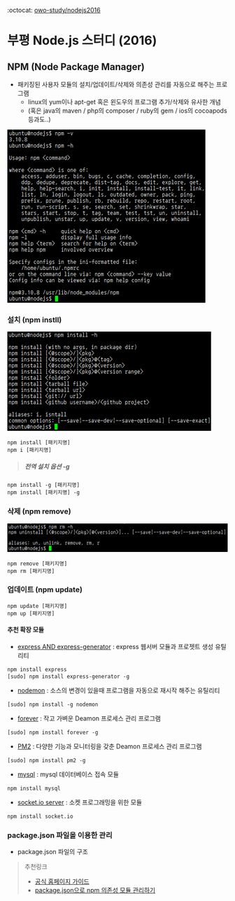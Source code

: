 :octocat: [owo-study/nodejs2016](https://github.com/owo-study/nodejs2016)
# 부평 Node.js 스터디 (2016)

## NPM (Node Package Manager)
- 패키징된 사용자 모듈의 설치/업데이트/삭제와 의존성 관리를 자동으로 해주는 프로그램
  - linux의 yum이나 apt-get 혹은 윈도우의 프로그램 추가/삭제와 유사한 개념
  - (혹은 java의 maven / php의 composer / ruby의 gem / ios의 cocoapods 등과도..)

![npm -h](./npm01.png)

### 설치 (npm instll)
![npm -h](./npm02.png)
```shell
npm install [패키지명]
npm i [패키지명]
```

> ##### 전역 설치 옵션 -g
```shell
npm install -g [패키지명]
npm install [패키지명] -g
```

### 삭제 (npm remove)
![npm -h](./npm03.png)
```shell
npm remove [패키지명]
npm rm [패키지명]
```

### 업데이트 (npm update)
```shell
npm update [패키지명]
npm up [패키지명]
```

#### 추천 확장 모듈
- [express AND express-generator](http://expressjs.com/ko/) : express 웹서버 모듈과 프로젯트 생성 유틸리티
```shell
npm install express
[sudo] npm install express-generator -g
```
- [nodemon](https://github.com/remy/nodemon) : 소스의 변경이 있을때 프로그램을 자동으로 재시작 해주는 유틸리티
```shell
[sudo] npm install -g nodemon
```
- [forever](https://github.com/foreverjs/forever) : 작고 가벼운 Deamon 프로세스 관리 프로그램
```shell
[sudo] npm install forever -g
```
- [PM2](https://github.com/Unitech/pm2) : 다양한 기능과 모니터링을 갖춘 Deamon 프로세스 관리 프로그램
```shell
[sudo] npm install pm2 -g
```
- [mysql](https://github.com/mysqljs/mysql) : mysql 데이터베이스 접속 모듈
```shell
npm install mysql
```
- [socket.io server](http://socket.io/) : 소켓 프로그래밍을 위한 모듈
```shell
npm install socket.io
```


### package.json 파일을 이용한 관리
- package.json 파일의 구조

> 추천링크
> - [공식 홈페이지 가이드](https://docs.npmjs.com/files/package.json)
> - [package.json으로 npm 의존성 모듈 관리하기](https://blog.outsider.ne.kr/665)
